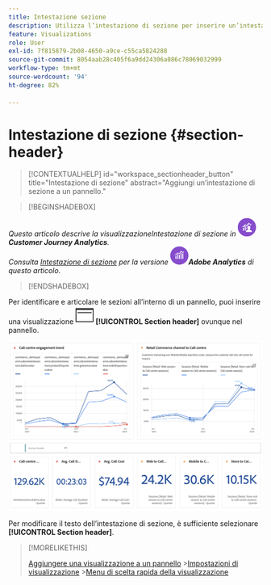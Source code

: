 ```yaml
---
title: Intestazione sezione
description: Utilizza l’intestazione di sezione per inserire un’intestazione di sezione nel progetto Analysis Workspace.
feature: Visualizations
role: User
exl-id: 7f815879-2b08-4650-a9ce-c55ca5824288
source-git-commit: 8054aab28c405f6a9dd24306a086c78069032999
workflow-type: tm+mt
source-wordcount: '94'
ht-degree: 82%

---
```


# Intestazione di sezione {#section-header}

<!-- markdownlint-disable MD034 -->

>[!CONTEXTUALHELP]
>id="workspace_sectionheader_button"
>title="Intestazione di sezione"
>abstract="Aggiungi un’intestazione di sezione a un pannello."

<!-- markdownlint-enable MD034 -->


>[!BEGINSHADEBOX]


_Questo articolo descrive la visualizzazioneIntestazione di sezione in_ ![CustomerJourneyAnalytics](/help/assets/icons/CustomerJourneyAnalytics.svg) _&#x200B;**Customer Journey Analytics**._<br/>_Consulta [Intestazione di sezione](https://experienceleague.adobe.com/it/docs/analytics/analyze/analysis-workspace/visualizations/section-header) per la versione_ ![AdobeAnalytics](/help/assets/icons/AdobeAnalytics.svg) _&#x200B;**Adobe Analytics** di questo articolo._

>[!ENDSHADEBOX]

Per identificare e articolare le sezioni all’interno di un pannello, puoi inserire una visualizzazione ![PageRule](/help/assets/icons/PageRule.svg) **[!UICONTROL Section header]** ovunque nel pannello.

![Intestazione di sezione](/help/analysis-workspace/visualizations/assets/section-header.png)

Per modificare il testo dell’intestazione di sezione, è sufficiente selezionare **[!UICONTROL Section header]**.


>[!MORELIKETHIS]
>
>[Aggiungere una visualizzazione a un pannello](/help/analysis-workspace/visualizations/freeform-analysis-visualizations.md#add-visualizations-to-a-panel)
>&#x200B;>[Impostazioni di visualizzazione](/help/analysis-workspace/visualizations/freeform-analysis-visualizations.md#settings)
>&#x200B;>[Menu di scelta rapida della visualizzazione](/help/analysis-workspace/visualizations/freeform-analysis-visualizations.md#context-menu)
>
